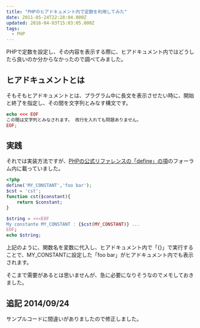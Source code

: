 ```yaml
---
title: "PHPのヒアドキュメント内で定数を利用してみた"
date: 2011-05-24T22:28:04.000Z
updated: 2016-04-03T15:03:05.000Z
tags: 
  - PHP
---
```



PHPで定数を設定し、その内容を表示する際に、ヒアドキュメント内ではどうしたら良いのか分からなかったので調べてみました。


## ヒアドキュメントとは

そもそもヒアドキュメントとは、プラグラム中に長文を表示させたい時に、開始と終了を指定し、その間を文字列とみなす構文です。

```php
echo <<< EOF
この間は文字列とみなされます。 改行を入れても問題ありません。
EOF;
```

## 実践

それでは実装方法ですが、[PHPの公式リファレンスの「define」の項](http://www.php.net/manual/ja/function.define.php)のフォーラム内に載っていました。

```php
<?php
define('MY_CONSTANT','foo bar');
$cst = 'cst';
function cst($constant){
    return $constant;
}

$string = <<<EOF
My constante MY_CONSTANT : {$cst(MY_CONSTANT)} ...
EOF;
echo $string;
```

上記のように、関数名を変数に代入し、ヒアドキュメント内で「{}」で実行することで、MY_CONSTANTに設定した「foo bar」がヒアドキュメント内でも表示されます。

そこまで需要があるとは思いませんが、急に必要になりそうなのでメモしておきました。

## 追記 2014/09/24

サンプルコードに間違いがありましたので修正しました。
